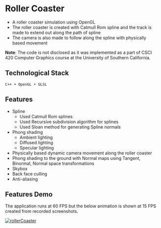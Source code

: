 # Roller Coaster
- A roller coaster simulation using OpenGL
- The roller coaster is created with Catmull Rom spline and the track is made to extend out along the path of spline
- The camera is also made to follow along the spline with physically based movement

**Note**: The code is not disclosed as it was implemented as a part of CSCI 420 Computer Graphics course at the University of Southern California.

## Technological Stack
`C++ • OpenGL • GLSL`

## Features
- Spline
  - Used Catmull Rom splines
  - Used Recursive subdivision algorithm for splines
  - Used Sloan method for generating Spline normals
- Phong shading
  - Ambient lighting
  - Diffused lighting
  - Specular lighting
- Physically based dynamic camera movement along the roller coaster
- Phong shading to the ground with Normal maps using Tangent, Binormal, Normal space transformations
- Skybox
- Back face culling
- Anti-aliasing

## Features Demo
The application runs at 60 FPS but the below animation is shown at 15 FPS created from recorded screenshots.

[![rollerCoaster](https://github.com/user-attachments/assets/a6a073e2-c2dd-4235-967d-cc6ab46288b1)
](https://drive.google.com/file/d/1HMeR48-ISlRVDDkDaxQQ80Pq4Lar9HFF/view?usp=sharing)
